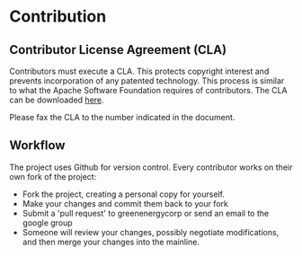 # Contribution #

## Contributor License Agreement (CLA) ##

Contributors must execute a CLA. This protects copyright interest and prevents incorporation of any patented technology. This process is similar to what the Apache Software Foundation requires of contributors. The CLA can be downloaded [here](http://www.totalgrid.org/storage/GECContributionLicenseAgreement.doc).

Please fax the CLA to the number indicated in the document.

## Workflow ##

The project uses Github for version control. Every contributor works on their own fork of the project:

  * Fork the project, creating a personal copy for yourself.
  * Make your changes and commit them back to your fork
  * Submit a 'pull request' to greenenergycorp or send an email to the google group
  * Someone will review your changes, possibly negotiate modifications, and then merge your changes into the mainline.